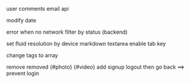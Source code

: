 user comments
email api

modify date

error when no network
filter by status (backend)

set fluid resolution by device
markdown textarea enable tab key

change tags to array


remove removed {#photo} {#video}
add signup
logout then go back ==> prevent login

